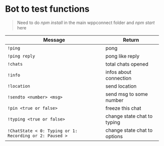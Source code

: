 # Bot to test functions

> Need to do _npm install_ in the main wppconnect folder and _npm start_ here

| Message                                                 | Return                       |
| ------------------------------------------------------- | ---------------------------- |
| `!ping`                                                 | pong                         |
| `!ping reply`                                           | pong like reply              |
| `!chats`                                                | total chats opened           |
| `!info`                                                 | infos about connection       |
| `!location`                                             | send location                |
| `!sendto <number> <msg>`                                | send msg to some number      |
| `!pin <true or false>`                                  | freeze this chat             |
| `!typing <true or false>`                               | change state chat to typing  |
| `!ChatState < 0: Typing or 1: Recording or 2: Paused >` | change state chat to options |
